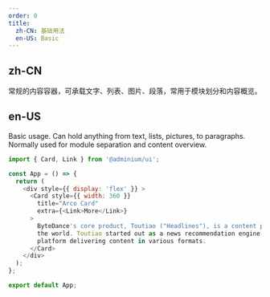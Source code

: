 ```yaml
---
order: 0
title:
  zh-CN: 基础用法
  en-US: Basic
---
```


## zh-CN

常规的内容容器，可承载文字、列表、图片、段落，常用于模块划分和内容概览。

## en-US

Basic usage. Can hold anything from text, lists, pictures, to paragraphs. Normally used for module separation and content overview.

```js
import { Card, Link } from '@adminium/ui';

const App = () => {
  return (
    <div style={{ display: 'flex' }} >
      <Card style={{ width: 360 }}
        title="Arco Card"
        extra={<Link>More</Link>}
      >
        ByteDance's core product, Toutiao ("Headlines"), is a content platform in China and around
        the world. Toutiao started out as a news recommendation engine and gradually evolved into a
        platform delivering content in various formats.
      </Card>
    </div>
  );
};

export default App;
```
